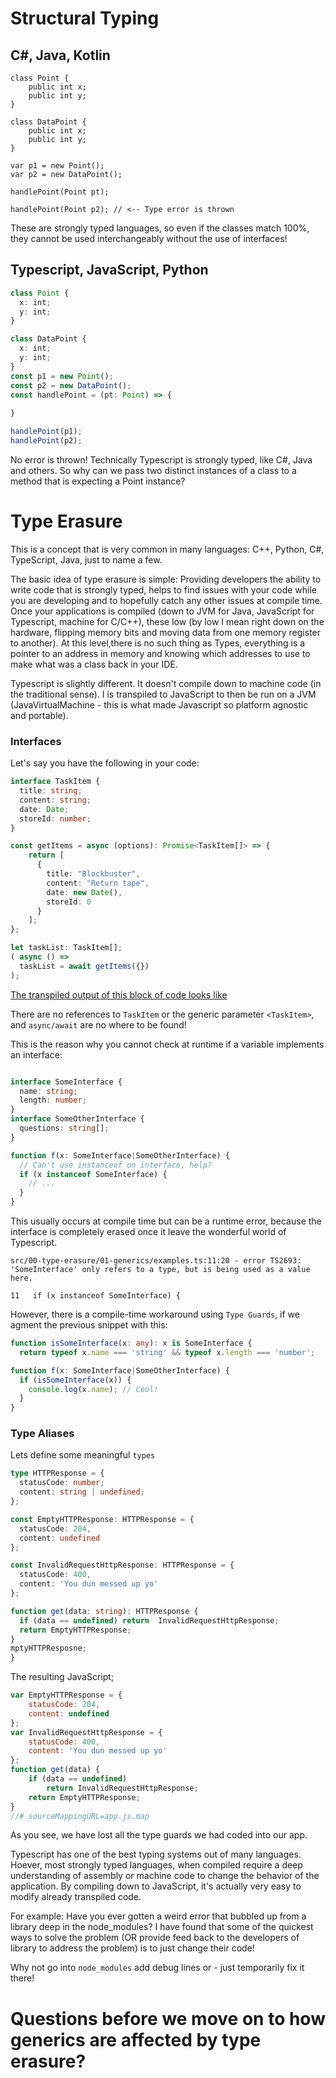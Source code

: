 # Structural Typing

## C#, Java, Kotlin

```
class Point {
    public int x;
    public int y;
}

class DataPoint {
    public int x;
    public int y;
}

var p1 = new Point();
var p2 = new DataPoint();

handlePoint(Point pt);

handlePoint(Point p2); // <-- Type error is thrown
```

These are strongly typed languages, so even if the classes match 100%, they cannot be used interchangeably without the use of interfaces!

## Typescript, JavaScript, Python

```ts
class Point {
  x: int;
  y: int;
}

class DataPoint {
  x: int;
  y: int;
}
const p1 = new Point();
const p2 = new DataPoint();
const handlePoint = (pt: Point) => {
  
}

handlePoint(p1);
handlePoint(p2);
```

No error is thrown! Technically Typescript is strongly typed, like C#, Java and others. So why can we pass two distinct instances of a class to a method that is expecting a Point instance?

# Type Erasure

This is a concept that is very common in many languages: C++, Python, C#, TypeScript, Java, just to name a few.

The basic idea of type erasure is simple: Providing developers the ability to write code that is strongly typed, helps to find issues with your code while you are developing and to hopefully catch any other issues at compile time. Once your applications is compiled (down to JVM for Java, JavaScript for Typescript, machine for C/C++), these low (by low I mean right down on the hardware, flipping memory bits and moving data from one memory register to another). At this level,there is no such thing as Types, everything is a pointer to an address in memory and knowing which addresses to use to make what was a class back in your IDE.

Typescript is slightly different. It doesn't compile down to machine code (in the traditional sense). I is transpiled to JavaScript to then be run on a JVM (JavaVirtualMachine - this is what made Javascript so platform agnostic and portable). 

### Interfaces 

Let's say you have the following in your code:

```ts
interface TaskItem {
  title: string;
  content: string;
  date: Date;
  storeId: number;
}

const getItems = async (options): Promise<TaskItem[]> => {
    return [
      {
        title: "Blockbuster",
        content: "Return tape",
        date: new Date(),
        storeId: 0
      }
    ];
};

let taskList: TaskItem[];
( async () => 
  taskList = await getItems({})
);
```

[The transpiled output of this block of code looks like](file://src/00-type-erasure/00-type-behavior/img.png)

There are no references to `TaskItem` or the generic parameter `<TaskItem>`, and `async/await` are no where to be found!

This is the reason why you cannot check at runtime if a variable implements an interface:

```ts

interface SomeInterface {
  name: string;
  length: number;
}
interface SomeOtherInterface {
  questions: string[];
}

function f(x: SomeInterface|SomeOtherInterface) {
  // Can't use instanceof on interface, help?
  if (x instanceof SomeInterface) {
    // ...
  }
}
```

This usually occurs at compile time but can be a runtime error, because the interface is completely erased once it leave the wonderful world of Typescript.

```text
src/00-type-erasure/01-generics/examples.ts:11:20 - error TS2693: 'SomeInterface' only refers to a type, but is being used as a value here.

11   if (x instanceof SomeInterface) {
```

However, there is a compile-time workaround using `Type Guards`, if we agment the previous snippet with this:

```ts
function isSomeInterface(x: any): x is SomeInterface {
  return typeof x.name === 'string' && typeof x.length === 'number';

function f(x: SomeInterface|SomeOtherInterface) {
  if (isSomeInterface(x)) {
    console.log(x.name); // Cool!
  }
}
```

### Type Aliases

Lets define some meaningful `types`

```ts
type HTTPResponse = {
  statusCode: number;
  content: string | undefined;
};

const EmptyHTTPResponse: HTTPResponse = {
  statusCode: 204,
  content: undefined
};

const InvalidRequestHttpResponse: HTTPResponse = {
  statusCode: 400,
  content: 'You dun messed up yo'
};

function get(data: string): HTTPResponse {
  if (data == undefined) return  InvalidRequestHttpResponse;
  return EmptyHTTPResponse;
}
mptyHTTPResposne;
}
```

The resulting JavaScript;

```javascript
var EmptyHTTPResponse = {
    statusCode: 204,
    content: undefined
};
var InvalidRequestHttpResponse = {
    statusCode: 400,
    content: 'You dun messed up yo'
};
function get(data) {
    if (data == undefined)
        return InvalidRequestHttpResponse;
    return EmptyHTTPResponse;
}
//# sourceMappingURL=app.js.map
```
As you see, we have lost all the type guards we had coded into our app.

Typescript has one of the best typing systems out of many languages. Hoever, most strongly typed languages, when compiled require a deep understanding of assembly or machine code to change the behavior of the application. By compiling down to JavaScript, it's actually very easy to modify already transpiled code.

For example: Have you ever gotten a weird error that bubbled up from a library deep in the node_modules? I have found that some of the quickest ways to solve the problem (OR provide feed back to the developers of library to address the problem) is to just change their code!

Why not go into `node_modules` add debug lines or - just temporarily fix it there!

# Questions before we move on to how generics are affected by type erasure?
